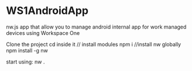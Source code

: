 # WS1AndroidApp


nw.js app that allow you to manage android internal app for work managed devices using Workspace One

Clone the project
cd inside it
// install modules
npm i
//install nw globally
npm install -g nw

start using: nw .
